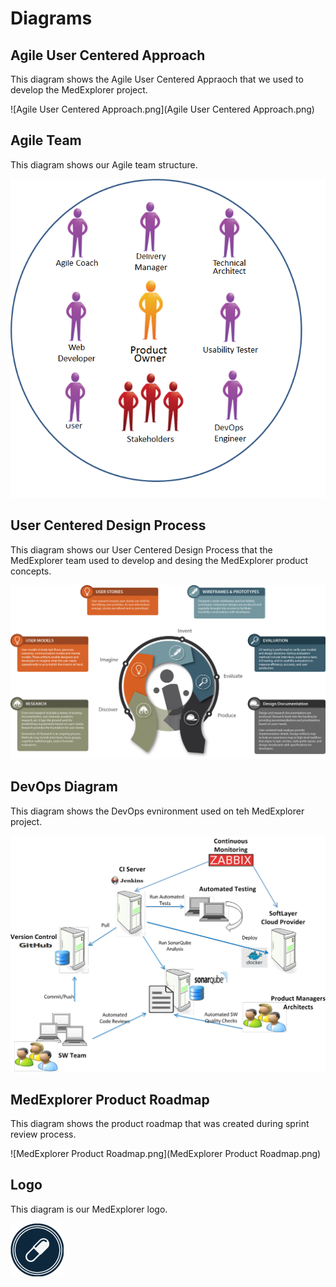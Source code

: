# Diagrams

## Agile User Centered Approach
This diagram shows the Agile User Centered Appraoch that we used to develop the MedExplorer project.

![Agile User Centered Approach.png](Agile User Centered Approach.png)

## Agile Team
This diagram shows our Agile team structure.

![AgileTeam.png](AgileTeam.png)

## User Centered Design Process
This diagram shows our User Centered Design Process that the MedExplorer team used to develop and desing the MedExplorer product concepts.

![User_Centered_Design_Process.png](User_Centered_Design_Process.png)

## DevOps Diagram
This diagram shows the DevOps evnironment used on teh MedExplorer project.

![ADS_DevOps.png](ADS_DevOps.png)

## MedExplorer Product Roadmap
This diagram shows the product roadmap that was created during sprint review process.

![MedExplorer Product Roadmap.png](MedExplorer Product Roadmap.png)

## Logo
This diagram is our MedExplorer logo.

![icon_logo_medex_banner.png](icon_logo_medex_banner.png)
